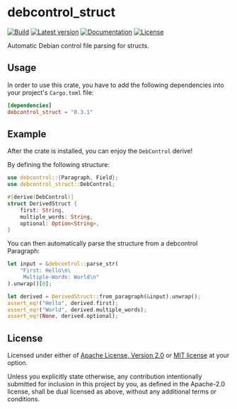# debcontrol_struct

[![Build](https://github.com/MicroJoe/debcontrol_struct/actions/workflows/ci.yml/badge.svg)](https://github.com/MicroJoe/debcontrol_struct/actions/workflows/ci.yml)
[![Latest version](https://img.shields.io/crates/v/debcontrol_struct.svg)](https://crates.io/crates/debcontrol_struct)
[![Documentation](https://docs.rs/debcontrol_struct/badge.svg)](https://docs.rs/debcontrol_struct)
[![License](https://img.shields.io/crates/l/debcontrol_struct.svg)](https://crates.io/crates/debcontrol_struct)

Automatic Debian control file parsing for structs.

## Usage

In order to use this crate, you have to add the following dependencies into
your project's `Cargo.toml` file:

```toml
[dependencies]
debcontrol_struct = "0.3.1"
```

## Example

After the crate is installed, you can enjoy the `DebControl` derive!

By defining the following structure:

```rust
use debcontrol::{Paragraph, Field};
use debcontrol_struct::DebControl;

#[derive(DebControl)]
struct DerivedStruct {
    first: String,
    multiple_words: String,
    optional: Option<String>,
}
```

You can then automatically parse the structure from a debcontrol Paragraph:

```rust
let input = &debcontrol::parse_str(
    "First: Hello\n\
     Multiple-Words: World\n"
).unwrap()[0];

let derived = DerivedStruct::from_paragraph(&input).unwrap();
assert_eq!("Hello", derived.first);
assert_eq!("World", derived.multiple_words);
assert_eq!(None, derived.optional);
```

## License

Licensed under either of [Apache License, Version 2.0](LICENSE-APACHE) or [MIT
license](LICENSE-MIT) at your option.

Unless you explicitly state otherwise, any contribution intentionally submitted
for inclusion in this project by you, as defined in the Apache-2.0 license,
shall be dual licensed as above, without any additional terms or conditions.
